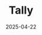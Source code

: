---  
layout: startup_page  
title: "Tally"  
id: "meettally.com"  
permalink: "/tallymeettally.com04222025/"  
website: "https://www.meettally.com"  
funding_round: "Series A"  
funding_amount: "$8M"  
investors: "AppWorks, Blockchain Capital, 1kx, CyberFund, Placeholder, BitGo, Bloccelerate"  
about: "Tally provides software infrastructure for onchain organizations, enabling them to launch tokens, govern protocols, and manage assets. Its platform supports the entire lifecycle of onchain organizations, from initial token launch to ongoing governance and growth through staking. Tally currently serves hundreds of thousands of users and has facilitated the movement of over $1 billion in assets."  
markets: "Web3, Blockchain, DeFi, Credit Cards, Financial Services, FinTech, Mobile Apps"  
hq: "San Francisco, California, United States"  
founded_year: "2015"  
linkedin: "https://www.linkedin.com/company/tallyxyz"  
twitter: "https://twitter.com/meettally"  
instagram: ""  
facebook: "https://www.facebook.com/meettally"  
crunchbase: "https://www.crunchbase.com/organization/tally-technologies"  
pitchbook: ""  

date_display: "22-Apr-2025"  
date: "2025-04-22"

# SEO Optimization  
meta_title: "Tally - Series A Funding ($8M)"  
meta_description: "Tally, Tally provides software infrastructure for onchain organizations, enabling them to launch tokens, govern protocols, and manage assets. Its platform su..."  
meta_keywords: "Tally, Web3, Blockchain, DeFi, Credit Cards, Financial Services, FinTech, Mobile Apps, Series A funding"  
canonical_url: "https://startup.projectstartups.com/tallymeettally.com04222025/"  
---